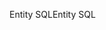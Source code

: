 <span data-ttu-id="8b7c2-101">Entity SQL</span><span class="sxs-lookup"><span data-stu-id="8b7c2-101">Entity SQL</span></span>